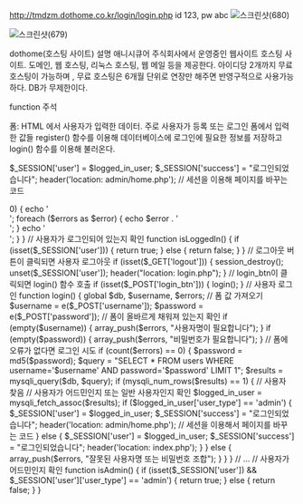 http://tmdzm.dothome.co.kr/login/login.php
id 123, pw abc
![스크린샷(680)](https://github.com/ks2019575010/webprograming/assets/48661594/5de37132-e7a0-41a8-bfb0-485ae6408af6)


![스크린샷(679)](https://github.com/ks2019575010/webprograming/assets/48661594/140a4553-c4ad-4675-93ee-d0afbb6e9c2e)

dothome(호스팅 사이트) 설명
애니시큐어 주식회사에서 운영중인 웹사이트 호스팅 사이트. 도메인, 웹 호스팅, 리눅스 호스팅, 웹 메일 등을 제공한다.
아이디당 2개까지 무료 호스팅이 가능하며 , 무료 호스팅은 6개월 단위로 연장만 해주면 반영구적으로 사용가능하다.
DB가 무제한이다.


function 주석

폼: HTML 에서 사용자가 입력한 데이터. 주로 사용자가 등록 또는 로그인 폼에서 입력한 값들
register() 함수를 이용해 데이터베이스에 로그인에 필요한 정보를 저장하고
login() 함수를 이용해 불러온다.

$_SESSION['user'] = $logged_in_user;
$_SESSION['success']  = "로그인되었습니다";
header('location: admin/home.php'); // 세션을 이용해 페이지를 바꾸는 코드


<?php

session_start();

// 데이터베이스에 연결

$db = mysqli_connect('localhost', 'tmdzm', 'Popo121!', 'tmdzm');//host,MySQL이름,비밀번호,데이터베이스이름을 넣어야 한다.

// 변수 선언

$username = "";

$email    = "";

$errors   = array();

// register_btn이 클릭되면 register() 함수 호출

if (isset($_POST['register_btn'])) {

    register();
    
}


// 사용자 등록

function register()

{

    // 이 함수 내에서 사용할 변수들을 global 키워드를 사용하여 전역 변수로 만듦
    
    global $db, $errors, $username, $email;
    

    // 폼(즉,페이지내)에서 모든 입력 값을 받음. 값을 이스케이프하기 위해 아래에 정의된 e() 함수 호출
    
    
    $username    =  e($_POST['username']);
    
    
    $email       =  e($_POST['email']);
    
    
    $password_1  =  e($_POST['password_1']);
    
    
    $password_2  =  e($_POST['password_2']);
    

    // 폼 유효성 검사: 폼이 올바르게 채워져 있는지 확인
    
    
    if (empty($username)) {
    
    
        array_push($errors, "사용자명이 필요합니다");
        
        
    }
    
    if (empty($email)) {
    
    
        array_push($errors, "이메일이 필요합니다");
        
    }
    
    if (empty($password_1)) {
    
        array_push($errors, "비밀번호가 필요합니다");
        
    }
    
    if ($password_1 != $password_2) {
    
        array_push($errors, "두 비밀번호가 일치하지 않습니다");
    }
    
    // 폼에 오류가 없다면 사용자 등록
    
    if (count($errors) == 0) {
    
        $password = md5($password_1); // 데이터베이스에 저장하기 전에 비밀번호를 암호화

        if (isset($_POST['user_type'])) {
        
            $user_type = e($_POST['user_type']);
            
            $query = "INSERT INTO users (username, email, user_type, password) 
                      VALUES('$username', '$email', '$user_type', '$password')";
                      
            mysqli_query($db, $query);
            
            $_SESSION['success']  = "새로운 사용자가 성공적으로 생성되었습니다!";
            
            header('location: home.php');
            
        } else {
        
            $query = "INSERT INTO users (username, email, user_type, password) 
                      VALUES('$username', '$email', 'user', '$password')";
                      
            mysqli_query($db, $query);
            

            // 생성된 사용자의 ID를 가져옴
            
            $logged_in_user_id = mysqli_insert_id($db);
            

            $_SESSION['user'] = getUserById($logged_in_user_id); // 로그인된 사용자를 세션에 저장
            
            $_SESSION['success']  = "로그인되었습니다";
            
            header('location: index.php');
            
        }
        
    }
    
}


// 사용자 ID로부터 사용자 배열 반환

function getUserById($id)

{

    global $db;
    
    $query = "SELECT * FROM users WHERE id=" . $id;
    
    $result = mysqli_query($db, $query);
    

    $user = mysqli_fetch_assoc($result);
    
    return $user;
    
}


// 문자열 이스케이프

function e($val)

{

    global $db;
    
    return mysqli_real_escape_string($db, trim($val));
    
}


// 오류 메시지 표시

function display_error()

{
    global $errors;
    

    if (count($errors) > 0) {
    
        echo '<div class="error">';
        
        foreach ($errors as $error) {
        
            echo $error . '<br>';
            
        }
        
        echo '</div>';
        
    }
    
}


// 사용자가 로그인되어 있는지 확인

function isLoggedIn()

{

    if (isset($_SESSION['user'])) {
    
        return true;
        
    } else {
    
        return false;
        
    }
    
}


// 로그아웃 버튼이 클릭되면 사용자 로그아웃

if (isset($_GET['logout'])) {

    session_destroy();
    
    unset($_SESSION['user']);
    
    header("location: login.php");
    
}

// login_btn이 클릭되면 login() 함수 호출

if (isset($_POST['login_btn'])) {

    login();
    
}


// 사용자 로그인

function login()

{

    global $db, $username, $errors;
    

    // 폼 값 가져오기
    
    $username = e($_POST['username']);
    
    $password = e($_POST['password']);
    

    // 폼이 올바르게 채워져 있는지 확인
    
    if (empty($username)) {
    
        array_push($errors, "사용자명이 필요합니다");
        
    }
    if (empty($password)) {
    
        array_push($errors, "비밀번호가 필요합니다");
        
    }

    // 폼에 오류가 없다면 로그인 시도
    
    if (count($errors) == 0) {
    
        $password = md5($password);

        $query = "SELECT * FROM users WHERE username='$username' AND password='$password' LIMIT 1";
        
        $results = mysqli_query($db, $query);

        if (mysqli_num_rows($results) == 1) { // 사용자 찾음
        
            // 사용자가 어드민인지 또는 일반 사용자인지 확인
            
            $logged_in_user = mysqli_fetch_assoc($results);
            
            if ($logged_in_user['user_type'] == 'admin') {
            

                $_SESSION['user'] = $logged_in_user;
                
                $_SESSION['success']  = "로그인되었습니다";
                
                header('location: admin/home.php'); // 세션을 이용해서 페이지를 바꾸는 코드
                
            } else {
            
                $_SESSION['user'] = $logged_in_user;
                
                $_SESSION['success']  = "로그인되었습니다";
                
                header('location: index.php');
            }
            
        } else {
        
            array_push($errors, "잘못된 사용자명 또는 비밀번호 조합");
            
        }
        
    }
    
}

// ...


// 사용자가 어드민인지 확인

function isAdmin()

{

    if (isset($_SESSION['user']) && $_SESSION['user']['user_type'] == 'admin') {
    
        return true;
        
    } else {
    
        return false;
    }
    
}

